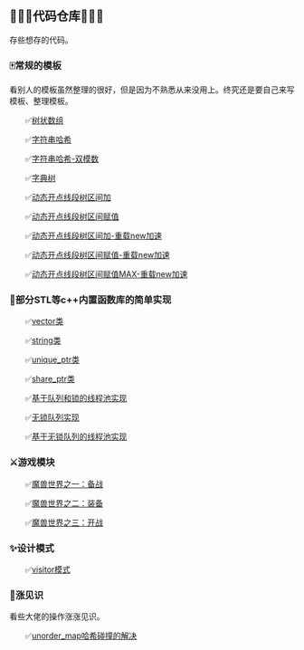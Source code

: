 ## 🚀🚀🚀代码仓库🚀🚀🚀

存些想存的代码。

### 🀄常规的模板

看别人的模板虽然整理的很好，但是因为不熟悉从来没用上。终究还是要自己来写模板、整理模板。

&nbsp; &nbsp; &nbsp;&nbsp; ✅[树状数组](./template_codes/BIT/BIT.cpp)

&nbsp; &nbsp; &nbsp;&nbsp; ✅[字符串哈希](./template_codes/stringHash/stringHash.cpp)

&nbsp; &nbsp; &nbsp;&nbsp; ✅[字符串哈希-双模数](./template_codes/stringHash/stringDoubleHash.cpp)

&nbsp; &nbsp; &nbsp;&nbsp; ✅[字典树](./template_codes/Trie/Trie.cpp)

&nbsp; &nbsp; &nbsp;&nbsp; ✅[动态开点线段树区间加](./template_codes/segmentTree/segmentTree_add.h)

&nbsp; &nbsp; &nbsp;&nbsp; ✅[动态开点线段树区间赋值](./template_codes/segmentTree/segmentTree_update.h)

&nbsp; &nbsp; &nbsp;&nbsp; ✅[动态开点线段树区间加-重载new加速](./template_codes/segmentTree/segmentTree_add_fast.h)

&nbsp; &nbsp; &nbsp;&nbsp; ✅[动态开点线段树区间赋值-重载new加速](./template_codes/segmentTree/segmentTree_update_fast.h)

&nbsp; &nbsp; &nbsp;&nbsp; ✅[动态开点线段树区间赋值MAX-重载new加速](./template_codes/segmentTree/segmentTree_update_max_fast.h)

### 🔨部分STL等c++内置函数库的简单实现

&nbsp; &nbsp; &nbsp;&nbsp; ✅[vector类](./inner_cpp/vector/vector.cpp)

&nbsp; &nbsp; &nbsp;&nbsp; ✅[string类](./inner_cpp/string/string.cpp)

&nbsp; &nbsp; &nbsp;&nbsp; ✅[unique_ptr类](./inner_cpp/smart_ptr/unique_ptr.h)

&nbsp; &nbsp; &nbsp;&nbsp; ✅[share_ptr类](./inner_cpp/smart_ptr/share_ptr.h)

&nbsp; &nbsp; &nbsp;&nbsp; ✅[基于队列和锁的线程池实现](./inner_cpp/threadpool/threadpool.h)

&nbsp; &nbsp; &nbsp;&nbsp; ✅[无锁队列实现](./inner_cpp/lockfree_queue/lckfree_queue.h)

&nbsp; &nbsp; &nbsp;&nbsp; ✅[基于无锁队列的线程池实现](./inner_cpp/lockfree_queue/threadpool.h)

### ⚔游戏模块

&nbsp; &nbsp; &nbsp;&nbsp; ✅[魔兽世界之一：备战](./gameMoudle/World_of_Warcraft_1)

&nbsp; &nbsp; &nbsp;&nbsp; ✅[魔兽世界之二：装备](./gameMoudle/World_of_Warcraft_2) 

&nbsp; &nbsp; &nbsp;&nbsp; ✅[魔兽世界之三：开战](./gameMoudle/World_of_Warcraft_3) 

### ✨设计模式

&nbsp; &nbsp; &nbsp;&nbsp; ✅[visitor模式](./design_mode/visitor/)

### 🎲涨见识

看些大佬的操作涨涨见识。

&nbsp; &nbsp; &nbsp;&nbsp; ✅[unorder_map哈希碰撞的解决](./extend_codes/hashHitOfUMP.cpp)


